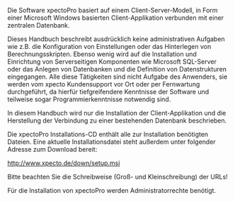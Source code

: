 Die Software xpectoPro basiert auf einem Client-Server-Modell, in Form einer Microsoft Windows basierten Client-Applikation verbunden mit einer zentralen Datenbank. 

Dieses Handbuch beschreibt ausdrücklich keine administrativen Aufgaben wie z.B. die Konfiguration von Einstellungen oder das Hinterlegen von Berechnungsskripten. Ebenso wenig wird auf die Installation und Einrichtung von Serverseitigen Komponenten wie Microsoft SQL-Server oder das Anlegen von Datenbanken und die Definition von Datenstrukturen eingegangen. Alle diese Tätigkeiten sind nicht Aufgabe des Anwenders, sie werden vom xpecto Kundensupport vor Ort oder per Fernwartung durchgeführt, da hierfür tiefgreifendere Kenntnisse der Software und teilweise sogar Programmierkenntnisse notwendig sind. 

In diesem Handbuch wird nur die Installation der Client-Applikation und die Herstellung der Verbindung zu einer bestehenden Datenbank beschrieben. 

Die xpectoPro Installations-CD enthält alle zur Installation benötigten Dateien. Eine aktuelle Installationsdatei steht außerdem unter folgender Adresse zum Download bereit:

http://www.xpecto.de/down/setup.msi

Bitte beachten Sie die Schreibweise (Groß- und Kleinschreibung) der URLs!

Für die Installation von xpectoPro werden Administratorrechte benötigt.

